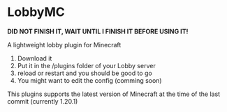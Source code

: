 # LobbyMC
**DID NOT FINISH IT, WAIT UNTIL I FINISH IT BEFORE USING IT!**

A lightweight lobby plugin for Minecraft

1. Download it
2. Put it in the /plugins folder of your Lobby server
3. reload or restart and you should be good to go
4. You might want to edit the config (comming soon)

This plugins supports the latest version of Minecraft at the time of the last commit (currently 1.20.1)
